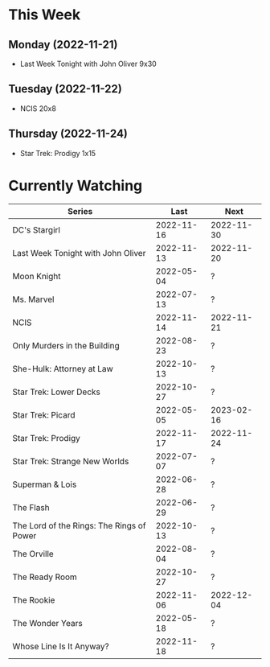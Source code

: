 # This Week

## Monday (2022-11-21)
- Last Week Tonight with John Oliver 9x30

## Tuesday (2022-11-22)
- NCIS 20x8

## Thursday (2022-11-24)
- Star Trek: Prodigy 1x15

# Currently Watching

| Series | Last | Next |
| --- | --- | --- |
| DC's Stargirl | 2022-11-16 | 2022-11-30 |
| Last Week Tonight with John Oliver | 2022-11-13 | 2022-11-20 |
| Moon Knight | 2022-05-04 | ? |
| Ms. Marvel | 2022-07-13 | ? |
| NCIS | 2022-11-14 | 2022-11-21 |
| Only Murders in the Building | 2022-08-23 | ? |
| She-Hulk: Attorney at Law | 2022-10-13 | ? |
| Star Trek: Lower Decks | 2022-10-27 | ? |
| Star Trek: Picard | 2022-05-05 | 2023-02-16 |
| Star Trek: Prodigy | 2022-11-17 | 2022-11-24 |
| Star Trek: Strange New Worlds | 2022-07-07 | ? |
| Superman & Lois | 2022-06-28 | ? |
| The Flash | 2022-06-29 | ? |
| The Lord of the Rings: The Rings of Power | 2022-10-13 | ? |
| The Orville | 2022-08-04 | ? |
| The Ready Room | 2022-10-27 | ? |
| The Rookie | 2022-11-06 | 2022-12-04 |
| The Wonder Years | 2022-05-18 | ? |
| Whose Line Is It Anyway? | 2022-11-18 | ? |

